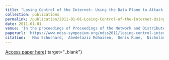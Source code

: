 ```yaml
---
title: "Losing Control of the Internet: Using the Data Plane to Attack the Control Plane"
collection: publications
permalink: /publication/2011-01-01-Losing-Control-of-the-Internet-Using-the-Data-Plane-to-Attack-the-Control-Plane
date: 2011-01-01
venue: 'In the proceedings of Proceedings of the Network and Distributed System Security Symposium, NDSS 2011, San Diego, California, USA, 6th February - 9th February 2011'
paperurl: 'https://www.ndss-symposium.org/ndss2011/losing-control-internet-using-data-plane-attack-control-plane'
citation: ' Max Schuchard,  Abedelaziz Mohaisen,  Denis Kune,  Nicholas Hopper,  Yongdae Kim,  Eugene Vasserman, &quot;Losing Control of the Internet: Using the Data Plane to Attack the Control Plane.&quot; In the proceedings of Proceedings of the Network and Distributed System Security Symposium, NDSS 2011, San Diego, California, USA, 6th February - 9th February 2011, 2011.'
---
```

[Access paper here](https://www.ndss-symposium.org/ndss2011/losing-control-internet-using-data-plane-attack-control-plane){:target="_blank"}
